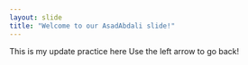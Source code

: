 ```yaml
---
layout: slide
title: "Welcome to our AsadAbdali slide!"
---
```

This is my update practice here
Use the left arrow to go back!

